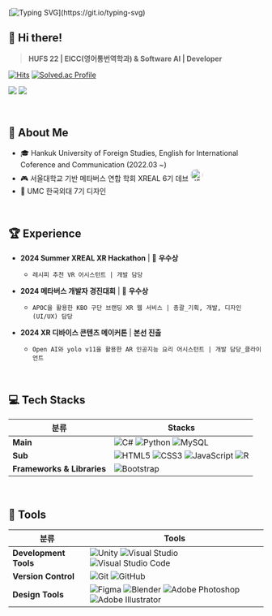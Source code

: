 [![Typing SVG](https://readme-typing-svg.demolab.com?font=Chakra+Petch&size=24&pause=1000&color=EF7D1D&width=435&lines=It+ain't+over+till+it's+over.)](https://git.io/typing-svg)

## 🍊 Hi there! 
> **HUFS 22 | EICC(영어통번역학과) & Software AI | Developer**

[![Hits](https://hits.seeyoufarm.com/api/count/incr/badge.svg?url=https%3A%2F%2Fgithub.com%2F1000hyehyang&count_bg=%23EF7D1D&title_bg=%23333333&icon=&icon_color=%23FFBDBD&title=Profile+Views&edge_flat=true)](https://hits.seeyoufarm.com)
[![Solved.ac Profile](http://mazassumnida.wtf/api/mini/generate_badge?boj=1000hyehyang)](https://solved.ac/1000hyehyang)

<a href="https://www.instagram.com/thousandhyehyang" target="_blank"><img src="https://img.shields.io/badge/Instagram-E4405F?style=for-the-badge&logo=Instagram&logoColor=white"/></a> 
<a href="https://thousandhyehyang.tistory.com" target="_blank"><img src="https://img.shields.io/badge/Tistory-000000?style=for-the-badge&logo=Tistory&logoColor=white"/></a>

<br>

## 🐣 About Me
- 🎓 Hankuk University of Foreign Studies, English for International Coference and Communication (2022.03 ~)
- 🎮 서울대학교 기반 메타버스 연합 학회 XREAL 6기 데브  <a href="https://www.xreal.info" target="_blank">
  <img src="https://yt3.googleusercontent.com/pkOpWUcmvePPH_QfTaGC2fi_7AkzSMpo71H_NKulKYEW4q4-YE79tH8_oael6c4NPM8GMM1j=s900-c-k-c0x00ffffff-no-rj" alt="XREAL" style="border-radius: 50%; width: 24px; height: 24px;">
</a> <br>
- 🎨 UMC 한국외대 7기 디자인

<br>

## 🏆 Experience
- **2024 Summer XREAL XR Hackathon** | 🥉 **우수상**  
  - `레시피 추천 VR 어시스턴트 | 개발 담당`
  
- **2024 메타버스 개발자 경진대회** | 🥉 **우수상** 
  - `APOC을 활용한 KBO 구단 브랜딩 XR 웹 서비스 | 총괄_기획, 개발, 디자인(UI/UX) 담당`

- **2024 XR 디바이스 콘텐츠 메이커톤** | **본선 진출**  
  - `Open AI와 yolo v11을 활용한 AR 인공지능 요리 어시스턴트 | 개발 담당_클라이언트`

<br>

## 💻 Tech Stacks

| **분류**        | **Stacks**                                                                                                                                                                                                                                                                                        |
|-----------------------|-------------------------------------------------------------------------------------------------------------------------------------------------------------------------------------------------------------------------------------------------------------------------------------------------|
| **Main**             | ![C#](https://img.shields.io/badge/C%23-65A854?style=flat-square&logo=CSharp&logoColor=white) ![Python](https://img.shields.io/badge/Python-3776AB?style=flat-square&logo=Python&logoColor=white) ![MySQL](https://img.shields.io/badge/MySQL-4479A1?style=flat-square&logo=MySQL&logoColor=white)     |
| **Sub**  | ![HTML5](https://img.shields.io/badge/HTML5-E34F26?style=flat-square&logo=HTML5&logoColor=white) ![CSS3](https://img.shields.io/badge/CSS3-1572B6?style=flat-square&logo=CSS3&logoColor=white) ![JavaScript](https://img.shields.io/badge/JavaScript-F7DF1E?style=flat-square&logo=JavaScript&logoColor=black) ![R](https://img.shields.io/badge/R-4169E1?style=flat-square&logo=R&logoColor=white)  |                                                                                                                                                          
| **Frameworks & Libraries** | ![Bootstrap](https://img.shields.io/badge/Bootstrap-7952B3?style=flat-square&logo=Bootstrap&logoColor=white) |

<br>

## 🔨 Tools

| **분류**         | **Tools**                                                                                                                                                                                                                                                                                     |
|-----------------------|-----------------------------------------------------------------------------------------------------------------------------------------------------------------------------------------------------------------------------------------------------------------------------------------------|
| **Development Tools** | ![Unity](https://img.shields.io/badge/Unity-FFFFFF?style=flat-square&logo=Unity&logoColor=black) ![Visual Studio](https://img.shields.io/badge/Visual%20Studio-7A6397?style=flat-square&logo=Visual%20Studio&logoColor=white) ![Visual Studio Code](https://img.shields.io/badge/Visual%20Studio%20Code-448CCB?style=flat-square&logo=Visual%20Studio%20Code&logoColor=white) |
| **Version Control**   | ![Git](https://img.shields.io/badge/Git-F05032?style=flat-square&logo=Git&logoColor=white) ![GitHub](https://img.shields.io/badge/GitHub-181717?style=flat-square&logo=GitHub&logoColor=white)                                                                                               |
| **Design Tools**      | ![Figma](https://img.shields.io/badge/Figma-F24E1E?style=flat-square&logo=Figma&logoColor=white) ![Blender](https://img.shields.io/badge/Blender-E87D0D?style=flat-square&logo=Blender&logoColor=white) ![Adobe Photoshop](https://img.shields.io/badge/Adobe%20Photoshop-31A8FF?style=flat-square&logo=Adobe%20Photoshop&logoColor=black) ![Adobe Illustrator](https://img.shields.io/badge/Adobe%20Illustrator-FF9A00?style=flat-square&logo=Adobe%20Illustrator&logoColor=black) |
